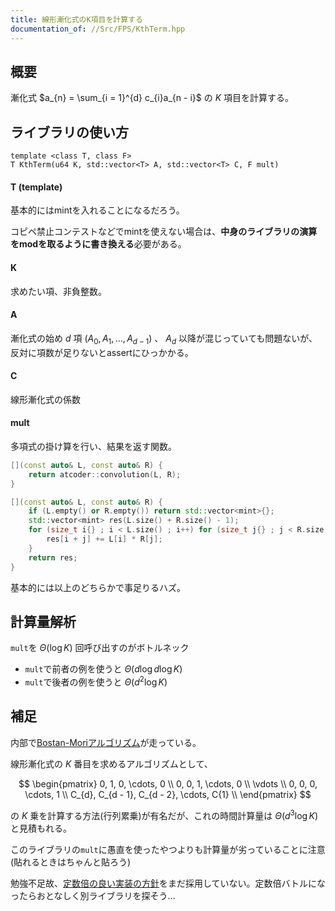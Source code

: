 ```yaml
---
title: 線形漸化式のK項目を計算する
documentation_of: //Src/FPS/KthTerm.hpp
---
```


## 概要

漸化式 $a_{n} = \sum_{i = 1}^{d} c_{i}a_{n - i}$ の $K$ 項目を計算する。

## ライブラリの使い方

```
template <class T, class F>
T KthTerm(u64 K, std::vector<T> A, std::vector<T> C, F mult)
```

#### T (template)

基本的にはmintを入れることになるだろう。

コピペ禁止コンテストなどでmintを使えない場合は、**中身のライブラリの演算をmodを取るように書き換える**必要がある。

#### K

求めたい項、非負整数。

#### A

漸化式の始め $d$ 項 $(A_{0}, A_{1}, \dots, A_{d - 1})$ 、 $A_{d}$ 以降が混じっていても問題ないが、反対に項数が足りないとassertにひっかかる。

#### C

線形漸化式の係数

#### mult

多項式の掛け算を行い、結果を返す関数。

```cpp
[](const auto& L, const auto& R) {
    return atcoder::convolution(L, R);
}
```

```cpp
[](const auto& L, const auto& R) {
    if (L.empty() or R.empty()) return std::vector<mint>{};
    std::vector<mint> res(L.size() + R.size() - 1);
    for (size_t i{} ; i < L.size() ; i++) for (size_t j{} ; j < R.size() ; j++) {
        res[i + j] += L[i] * R[j];
    }
    return res;
}
```

基本的には以上のどちらかで事足りるハズ。

## 計算量解析

`mult`を $\Theta(\log K)$ 回呼び出すのがボトルネック

- `mult`で前者の例を使うと $\Theta (d\log d\log K)$ 
- `mult`で後者の例を使うと $\Theta (d^2 \log K)$

## 補足

内部で[Bostan-Moriアルゴリズム](https://q.c.titech.ac.jp/docs/progs/polynomial_division.html)が走っている。

線形漸化式の $K$ 番目を求めるアルゴリズムとして、

$$ \begin{pmatrix}
0, 1, 0, \cdots, 0 \\
0, 0, 1, \cdots, 0 \\
\vdots \\
0, 0, 0, \cdots, 1 \\
C_{d}, C_{d - 1}, C_{d - 2}, \cdots, C{1} \\
\end{pmatrix} $$

の $K$ 乗を計算する方法(行列累乗)が有名だが、これの時間計算量は $\Theta (d^3 \log K)$ と見積もれる。

このライブラリの`mult`に愚直を使ったやつよりも計算量が劣っていることに注意(貼れるときはちゃんと貼ろう)

勉強不足故、[定数倍の良い実装の方針](https://qiita.com/ryuhe1/items/c18ddbb834eed724a42b)をまだ採用していない。定数倍バトルになったらおとなしく別ライブラリを探そう...
